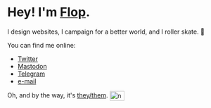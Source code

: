 # Hey! I'm [Flop](https://flop.lly.fr).

I design websites, I campaign for a better world, and I roller skate. 💜

You can find me online:

- [Twitter](https://twitter.com/softpandarou)
- [Mastodon](https://eldritch.cafe/@flop)
- [Telegram](https://t.me/pandarou)
- [e-mail](mailto:flop@lly.fr)

Oh, and by the way, it's [they/them](https://pronoun.is/they). <img style="vertical-align: middle" alt="nonbinary flag" src="https://raw.githubusercontent.com/mielp/mielp/master/frills/icons/nb-flag.svg" width="33" height="22">
